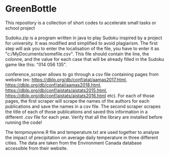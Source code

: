 # GreenBottle
This repository is a collection of short codes to accelerate small tasks or school project

Sudoku.zip is a program written in java to play Sudoku inspired by a project for university. It was modified and simplified to avoid plagiarism. The first step will ask you to enter the localisation of the file, you have to enter it as "c:/MyDocuments/somefile.csv". This file should contain the line, the colonne, and the value for each case that will be already filled in the Sudoku game like this: "014 056 135".

conference_scraper allows to go through a csv file containing pages from website (ex: https://dblp.org/db/conf/atal/aamas2017.html, https://dblp.org/db/conf/atal/aamas2018.html, https://dblp.org/db/conf/aistats/aistats2015.html, https://dblp.org/db/conf/aistats/aistats2016.html etc). For each of those pages, the first scraper will scrape the names of the authors for each publications and save the names in a csv file. The second scraper scrapes the title of each of those publications and saved this information in a different .csv file for each year.
Verify that all the library are installed before running the code!

The tempmoyenne.R file and temperature.txt are used together to analyse the impact of precipitation on average daily temperature in three different cities. The data are taken from the Environment Canada database accessible from their website.
